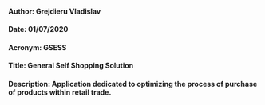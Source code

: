 #### Author: Grejdieru Vladislav
#### Date: 01/07/2020
#### Acronym: GSESS
#### Title: General Self Shopping Solution
#### Description: Application dedicated to optimizing the process of purchase of products within retail trade.

